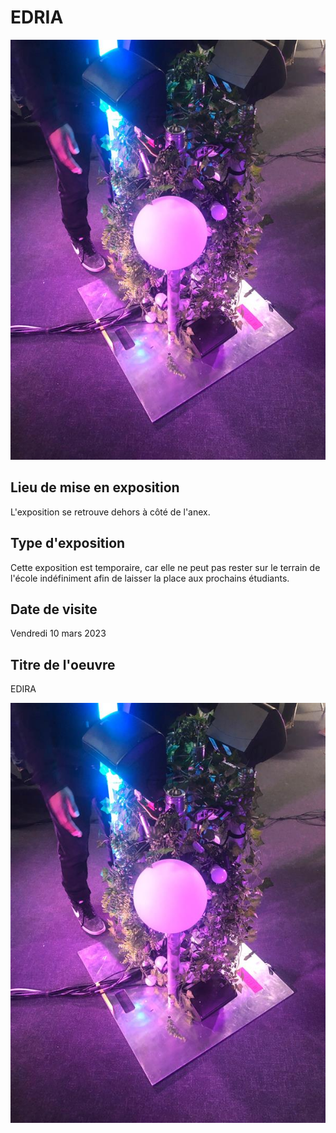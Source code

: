 # EDRIA #

![image1](medias/image1.jpg)

## Lieu de mise en exposition ##

L'exposition se retrouve dehors à côté de l'anex.

## Type d'exposition ##

Cette exposition est temporaire, car elle ne peut pas rester sur le terrain de l'école indéfiniment afin de laisser la place aux prochains étudiants.

## Date de visite ##

Vendredi 10 mars 2023

## Titre de l'oeuvre ##

EDIRA

![image1](medias/image1.jpg)

